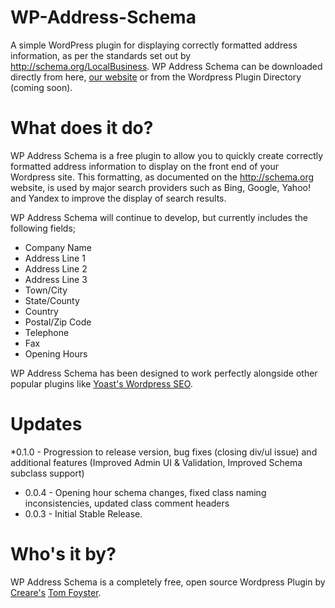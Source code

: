 WP-Address-Schema
=================

A simple WordPress plugin for displaying correctly formatted address information, as per the standards set out by http://schema.org/LocalBusiness. WP Address Schema can be downloaded directly from here, [our website](https://www.creare.co.uk/services/wp-address-schema) or from the Wordpress Plugin Directory (coming soon).

What does it do?
================

WP Address Schema is a free plugin to allow you to quickly create correctly formatted address information to display on the front end of your Wordpress site. This formatting, as documented on the http://schema.org website, is used by major search providers such as Bing, Google, Yahoo! and Yandex to improve the display of search results.

WP Address Schema will continue to develop, but currently includes the following fields;
* Company Name
* Address Line 1
* Address Line 2
* Address Line 3
* Town/City
* State/County
* Country
* Postal/Zip Code
* Telephone
* Fax
* Opening Hours

WP Address Schema has been designed to work perfectly alongside other popular plugins like [Yoast's Wordpress SEO](http://wordpress.org/plugins/wordpress-seo/).

Updates
=======

*0.1.0 - Progression to release version, bug fixes (closing div/ul issue) and additional features (Improved Admin UI & Validation, Improved Schema subclass support)
* 0.0.4 - Opening hour schema changes, fixed class naming inconsistencies, updated class comment headers
* 0.0.3 - Initial Stable Release.

Who's it by?
============

WP Address Schema is a completely free, open source Wordpress Plugin by [Creare's](http://www.creare.co.uk) [Tom Foyster](http://twitter.com/tomfoyster).

